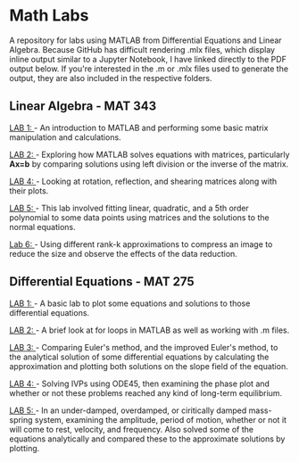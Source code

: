 # Math Labs
A repository for labs using MATLAB from Differential Equations and Linear Algebra. Because GitHub has difficult rendering .mlx files, which display inline output similar to a Jupyter Notebook, I have linked directly to the PDF output below. If you're interested in the .m or .mlx files used to generate the output, they are also included in the respective folders. 

## Linear Algebra - MAT 343 
[LAB 1: ](https://github.com/WillTirone/Math_Labs_and_Notes/blob/master/Lin_Alg_MAT343/lab%201/Lab%201%20Will%20Tirone.pdf) - An introduction to MATLAB and performing some basic matrix manipulation and calculations. 

[LAB 2: ](https://github.com/WillTirone/Math_Labs_and_Notes/blob/master/Lin_Alg_MAT343/lab2/TIRONE_MAT343_LAB2.pdf) - Exploring how MATLAB solves equations with matrices, particularly **Ax=b** by comparing solutions using left division or the inverse of the matrix. 

[LAB 4: ](https://github.com/WillTirone/Math_Labs_and_Notes/blob/master/Lin_Alg_MAT343/lab4/LAB_4_TIRONE.pdf) - Looking at rotation, reflection, and shearing matrices along with their plots. 

[LAB 5: ](https://github.com/WillTirone/Math_Labs_and_Notes/blob/master/Lin_Alg_MAT343/lab5/WILLIAM_TIRONE_LAB_5.pdf) - This lab involved fitting linear, quadratic, and a 5th order polynomial to some data points using matrices and the solutions to the normal equations. 

[Lab 6: ](https://github.com/WillTirone/Math_Labs_and_Notes/blob/master/Lin_Alg_MAT343/lab%206/WILL_TIRONE_LAB_6.pdf) - Using different rank-k approximations to compress an image to reduce the size and observe the effects of the data reduction. 

## Differential Equations - MAT 275
[LAB 1: ](https://github.com/WillTirone/Math_Labs_and_Notes/blob/master/Diff_Eq_MAT275/LAB%201/WILL_TIRONE_LAB1.pdf) - A basic lab to plot some equations and solutions to those differential equations. 

[LAB 2: ](https://github.com/WillTirone/Math_Labs_and_Notes/blob/master/Diff_Eq_MAT275/LAB%202/WILL_TIRONE_LAB_2.pdf) - A brief look at for loops in MATLAB as well as working with .m files. 

[LAB 3: ](https://github.com/WillTirone/Math_Labs_and_Notes/blob/master/Diff_Eq_MAT275/LAB%203/WILL_TIRONE_LAB_3.pdf) - Comparing Euler's method, and the improved Euler's method, to the analytical solution of some differential equations by calculating the approximation and plotting both solutions on the slope field of the equation. 

[LAB 4: ](https://github.com/WillTirone/Math_Labs_and_Notes/blob/master/Diff_Eq_MAT275/LAB%204/WILL_TIRONE_LAB_4.pdf) - Solving IVPs using ODE45, then examining the phase plot and whether or not these problems reached any kind of long-term equilibrium. 

[LAB 5: ](https://github.com/WillTirone/Math_Labs_and_Notes/blob/master/Diff_Eq_MAT275/LAB%205/LAB_5_WILL_TIRONE.pdf) - In an under-damped, overdamped, or ciritically damped mass-spring system, examining the amplitude, period of motion, whether or not it will come to rest, velocity, and frequency. Also solved some of the equations analytically and compared these to the approximate solutions by plotting. 
